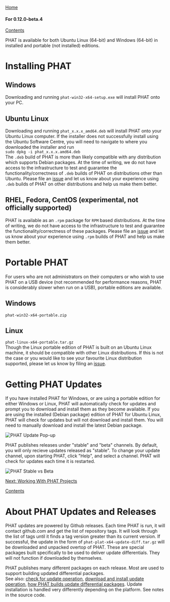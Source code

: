 [Home](https://chgibb.github.io/PHATDocs/)

#### For 0.12.0-beta.4
[Contents](https://chgibb.github.io/PHATDocs/docs/releases/0.12.0-beta.4/home)

PHAT is available for both Ubuntu Linux (64-bit) and Windows (64-bit) in installed and portable (not installed) editions.

# Installing PHAT
## Windows
Downloading and running ```phat-win32-x64-setup.exe``` will install PHAT onto your PC.

## Ubuntu Linux
Downloading and running ```phat_x.x.x_amd64.deb``` will install PHAT onto your Ubuntu Linux computer.
If the installer does not successfully install using the Ubuntu Software Centre, you will need to navigate to where you downloaded the installer and run   
```sudo dpkg -i phat_x.x.x.amd64.deb```   
The ```.deb``` build of PHAT is more than likely compatible with any distribution which supports Debian packages. At the time of writing, we do not have access to the infrastructure to test and guarantee the functionality/correctness of ```.deb``` builds of PHAT on distributions other than Ubuntu. Please file an [issue](https://github.com/chgibb/PHAT/issues) and let us know about your experience using ```.deb``` builds of PHAT on other distributions and help us make them better.

## RHEL, Fedora, CentOS (experimental, not officially supported)
PHAT is available as an ```.rpm``` package for ```RPM``` based distributions. At the time of writing, we do not have access to the infrastructure to test and guarantee the functionality/correctness of these packages. Please file an [issue](https://github.com/chgibb/PHAT/issues) and let us know about your experience using ```.rpm``` builds of PHAT and help us make them better.


# Portable PHAT
For users who are not administrators on their computers or who wish to use PHAT on a USB device (not recommended for performance reasons, PHAT is considerably slower when run on a USB), portable editions are available.
## Windows
```phat-win32-x64-portable.zip```

## Linux
```phat-linux-x64-portable.tar.gz```  
Though the Linux portable edition of PHAT is built on an Ubuntu Linux machine, it should be compatible with other Linux distributions. If this is not the case or you would like to see your favourite Linux distribution supported, please let us know by filing an [issue](https://github.com/chgibb/PHAT/issues).

# Getting PHAT Updates
If you have installed PHAT for Windows, or are using a portable edition for either Windows or Linux, PHAT will automatically check for updates and prompt you to download and install them as they become available. If you are using the installed (Debian package) edition of PHAT for Ubuntu Linux, PHAT will check for updates but will not download and install them. You will need to manually download and install the latest Debian package.

![PHAT Update Pop-up](https://chgibb.github.io//PHATDocs/docs/releases/0.12.0-beta.4/UpdatePopup.png)

PHAT publishes releases under "stable" and "beta" channels. By default, you will only recieve updates released as "stable". To change your update channel, upon starting PHAT, click "Help", and select a channel. PHAT will check for updates each time it is restarted.

![PHAT Stable vs Beta](https://chgibb.github.io//PHATDocs/docs/releases/0.12.0-beta.4/StableBetav2.png)

[Next: Working With PHAT Projects](https://chgibb.github.io/PHATDocs/docs/releases/0.12.0-beta.4/projects)

[Contents](https://chgibb.github.io/PHATDocs/docs/releases/0.12.0-beta.4/home)


# About PHAT Updates and Releases
PHAT updates are powered by Github releases. Each time PHAT is run, it will contact github.com and get the list of repository tags. It will look through the list of tags until it finds a tag version greater than its current version. If successful, the update in the form of ```phat-plat-x64-update-diff.tar.gz``` will be downloaded and unpacked overtop of PHAT. These are special packages built specifically to be used to deliver update differentials. They will not function if downloaded by themselves.

PHAT publishes many different packages on each release. Most are used to support building updated differential packages.  
See also: [check for update operation](https://github.com/chgibb/PHAT/blob/0.12.0-beta.4/src/req/operations/CheckForUpdate.ts), [download and install update operation](https://github.com/chgibb/PHAT/blob/0.12.0-beta.4/src/req/operations/DownloadAndInstallUpdate.ts), [how PHAT builds update differential packages](https://github.com/chgibb/PHAT/blob/0.12.0-beta.4/scripts/buildDiffUpdate.bash). Update installation is handled very differently depending on the platform. See notes in the source code.

